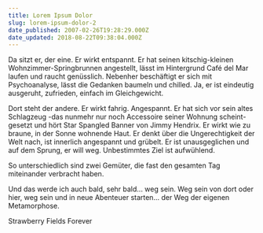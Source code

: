 ```yaml
---
title: Lorem Ipsum Dolor
slug: lorem-ipsum-dolor-2
date_published: 2007-02-26T19:28:29.000Z
date_updated: 2018-08-22T09:38:04.000Z
---
```


Da sitzt er, der eine. Er wirkt entspannt. Er hat seinen kitschig-kleinen Wohnzimmer-Springbrunnen angestellt, lässt im Hintergrund Café del Mar laufen und raucht genüsslich. Nebenher beschäftigt er sich mit Psychoanalyse, lässt die Gedanken baumeln und chilled. Ja, er ist eindeutig ausgeruht, zufrieden, einfach im Gleichgewicht.

Dort steht der andere. Er wirkt fahrig. Angespannt. Er hat sich vor sein altes Schlagzeug -das nunmehr nur noch Accessoire seiner Wohnung scheint- gesetzt und hört Star Spangled Banner von Jimmy Hendrix. Er wirkt wie zu braune, in der Sonne wohnende Haut. Er denkt über die Ungerechtigkeit der Welt nach, ist innerlich angespannt und grübelt. Er ist unausgeglichen und auf dem Sprung, er will weg. Unbestimmtes Ziel ist aufwühlend.

So unterschiedlich sind zwei Gemüter, die fast den gesamten Tag miteinander verbracht haben.

Und das werde ich auch bald, sehr bald... weg sein. Weg sein von dort oder hier, weg sein und in neue Abenteuer starten... der Weg der eigenen Metamorphose.

Strawberry Fields Forever
